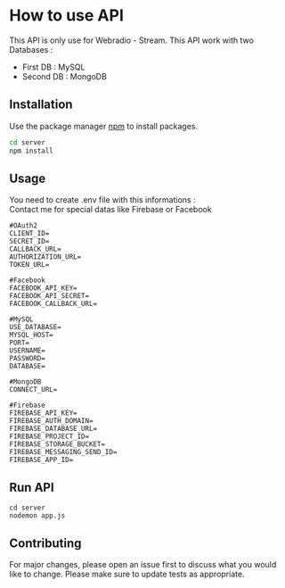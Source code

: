 # How to use API
This API is only use for Webradio - Stream. This API work with two Databases :
* First DB : MySQL
* Second DB : MongoDB

## Installation

Use the package manager [npm](https://www.npmjs.com/get-npm) to install packages.

```bash
cd server
npm install
```

## Usage
You need to create .env file with this informations :\
Contact me for special datas like Firebase or Facebook

```.env file
#OAuth2
CLIENT_ID=
SECRET_ID=
CALLBACK_URL=
AUTHORIZATION_URL=
TOKEN_URL=

#Facebook
FACEBOOK_API_KEY=
FACEBOOK_API_SECRET=
FACEBOOK_CALLBACK_URL=

#MySQL
USE_DATABASE=
MYSQL_HOST=
PORT=
USERNAME=
PASSWORD=
DATABASE=

#MongoDB
CONNECT_URL=

#Firebase
FIREBASE_API_KEY=
FIREBASE_AUTH_DOMAIN=
FIREBASE_DATABASE_URL=
FIREBASE_PROJECT_ID=
FIREBASE_STORAGE_BUCKET=
FIREBASE_MESSAGING_SEND_ID=
FIREBASE_APP_ID=

```

## Run API
```
cd server
nodemon app.js
```

## Contributing
For major changes, please open an issue first to discuss what you would like to change.
Please make sure to update tests as appropriate.
